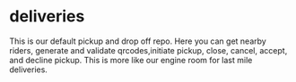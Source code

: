 # deliveries
This is our default pickup and drop off repo. Here you can get nearby riders, generate and validate qrcodes,initiate pickup, close, cancel, accept, and decline pickup. This is more like our engine room for last mile deliveries.
